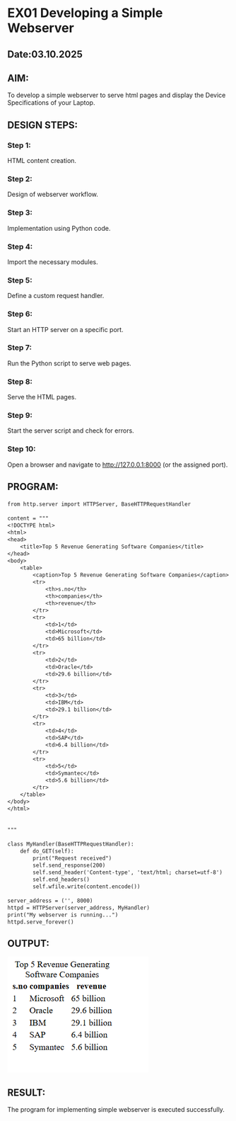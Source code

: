 # EX01 Developing a Simple Webserver
## Date:03.10.2025

## AIM:
To develop a simple webserver to serve html pages and display the Device Specifications of your Laptop.

## DESIGN STEPS:
### Step 1: 
HTML content creation.

### Step 2:
Design of webserver workflow.

### Step 3:
Implementation using Python code.

### Step 4:
Import the necessary modules.

### Step 5:
Define a custom request handler.

### Step 6:
Start an HTTP server on a specific port.

### Step 7:
Run the Python script to serve web pages.

### Step 8:
Serve the HTML pages.

### Step 9:
Start the server script and check for errors.

### Step 10:
Open a browser and navigate to http://127.0.0.1:8000 (or the assigned port).

## PROGRAM:
~~~
from http.server import HTTPServer, BaseHTTPRequestHandler

content = """
<!DOCTYPE html>
<html>
<head>
    <title>Top 5 Revenue Generating Software Companies</title>
</head>
<body>
    <table>
        <caption>Top 5 Revenue Generating Software Companies</caption>
        <tr>
            <th>s.no</th>
            <th>companies</th>
            <th>revenue</th>
        </tr>
        <tr>
            <td>1</td>
            <td>Microsoft</td>
            <td>65 billion</td>
        </tr>
        <tr>
            <td>2</td>
            <td>Oracle</td>
            <td>29.6 billion</td>
        </tr>
        <tr>
            <td>3</td>
            <td>IBM</td>
            <td>29.1 billion</td>
        </tr>
        <tr>
            <td>4</td>
            <td>SAP</td>
            <td>6.4 billion</td>
        </tr>
        <tr>
            <td>5</td>
            <td>Symantec</td>
            <td>5.6 billion</td>
        </tr>
    </table>
</body>
</html>


"""

class MyHandler(BaseHTTPRequestHandler):
    def do_GET(self):
        print("Request received")
        self.send_response(200)
        self.send_header('Content-type', 'text/html; charset=utf-8')
        self.end_headers()
        self.wfile.write(content.encode())

server_address = ('', 8000)
httpd = HTTPServer(server_address, MyHandler)
print("My webserver is running...")
httpd.serve_forever()
~~~

## OUTPUT:
![alt text](image.png)

## RESULT:
The program for implementing simple webserver is executed successfully.
